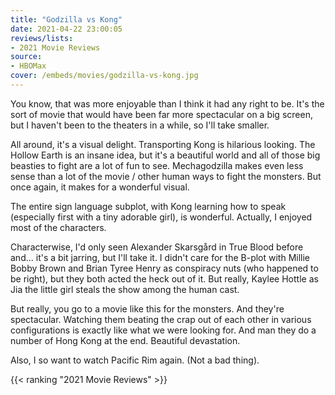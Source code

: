 ```yaml
---
title: "Godzilla vs Kong"
date: 2021-04-22 23:00:05
reviews/lists:
- 2021 Movie Reviews
source:
- HBOMax
cover: /embeds/movies/godzilla-vs-kong.jpg
---
```

You know, that was more enjoyable than I think it had any right to be. It's the sort of movie that would have been far more spectacular on a big screen, but I haven't been to the theaters in a while, so I'll take smaller. 

All around, it's a visual delight. Transporting Kong is hilarious looking. The Hollow Earth is an insane idea, but it's a beautiful world and all of those big beasties to fight are a lot of fun to see. <spoiler>Mechagodzilla</spoiler> makes even less sense than a lot of the movie / other human ways to fight the monsters. But once again, it makes for a wonderful visual. 

The entire sign language subplot, with Kong learning how to speak (especially first with a tiny adorable girl), is wonderful. Actually, I enjoyed most of the characters. 

Characterwise, I'd only seen Alexander Skarsgård in True Blood before and... it's a bit jarring, but I'll take it. I didn't care for the B-plot with Millie Bobby Brown and Brian Tyree Henry as conspiracy nuts (who happened to be right), but they both acted the heck out of it. But really, Kaylee Hottle as Jia the little girl steals the show among the human cast. 

But really, you go to a movie like this for the monsters. And they're spectacular. Watching them beating the crap out of each other in various configurations is exactly like what we were looking for. And man they do a number of Hong Kong at the end. Beautiful devastation. 

Also, I so want to watch Pacific Rim again. (Not a bad thing). 

{{< ranking "2021 Movie Reviews" >}}
